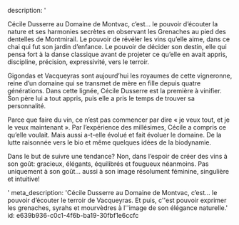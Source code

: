 description: '<p>Cécile Dusserre au Domaine de Montvac, c’est… le pouvoir d’écouter la nature et ses harmonies secrètes en observant les Grenaches au pied des dentelles de Montmirail. Le pouvoir de révéler les vins qu’elle aime, dans ce chai qui fut son jardin d’enfance. Le pouvoir de décider son destin, elle qui pensa fort à la danse classique avant de projeter ce qu’elle en avait appris, discipline, précision, expressivité, vers le terroir.&nbsp;</p><p>Gigondas et Vacqueyras sont aujourd’hui les royaumes de cette vigneronne, reine d’un domaine qui se transmet de mère en fille depuis quatre générations. Dans cette lignée, Cécile Dusserre est la première à vinifier. Son père lui a tout appris, puis elle a pris le temps de trouver sa personnalité.</p><p>Parce que faire du vin, ce n’est pas commencer par dire « je veux tout, et je le veux maintenant ». Par l’expérience des millésimes, Cécile a compris ce qu’elle voulait. Mais aussi a-t-elle évolué et fait évoluer le domaine. De la lutte raisonnée vers le bio et même quelques idées de la biodynamie.</p><p>Dans le but de suivre une tendance? Non, dans l’espoir de créer des vins à son goût: gracieux, élégants, équilibrés et fougueux néanmoins. Pas uniquement à son goût… aussi à son image résolument féminine, singulière et intuitive!</p>'
meta_description: 'Cécile Dusserre au Domaine de Montvac, c’est… le pouvoir d’écouter le terroir de Vacqueyras. Et puis, c''est pouvoir exprimer les grenaches, syrahs et mourvèdres à l''image de son élégance naturelle.'
id: e639b936-c0c1-4f6b-ba19-30fbf1e6ccfc
